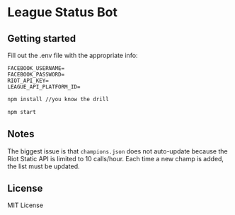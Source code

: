 # League Status Bot

## Getting started

Fill out the .env file with the appropriate info:

```
FACEBOOK_USERNAME=
FACEBOOK_PASSWORD=
RIOT_API_KEY=
LEAGUE_API_PLATFORM_ID=
```

```bash
npm install //you know the drill

npm start
```

## Notes
The biggest issue is that `champions.json` does not auto-update because the Riot Static API is limited to 10 calls/hour. Each time a new champ is added, the list must be updated.

## License
MIT License